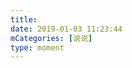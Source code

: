 ```yaml
---
title: 
date: 2019-01-03 11:23:44
mCategories: [说说]
type: moment
---
```


<div id="pics-20190103112344"></div>

<script src="/lib/moment/pics.js"></script>
<script>
var data = [
    {"link": "2019-01-03_000000.jpeg", "type": "shuoshuo"}
];
picsRender(data, "pics-20190103112344");
</script>
